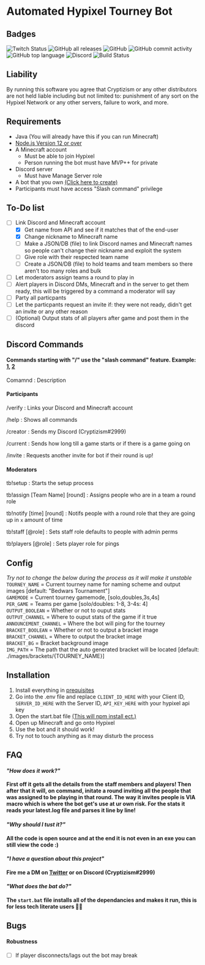 # Automated Hypixel Tourney Bot
## Badges
![Twitch Status](https://img.shields.io/twitch/status/Cryptizism?color=%239146FF&label=Twitch&logo=Twitch) ![GitHub all releases](https://img.shields.io/github/downloads/Cryptizism/Hypixel-Bedwars-Tourney-Bot/total) ![GitHub](https://img.shields.io/github/license/Cryptizism/Hypixel-Bedwars-Tourney-Bot) ![GitHub commit activity](https://img.shields.io/github/commit-activity/m/Cryptizism/Hypixel-Bedwars-Tourney-Bot) ![GitHub top language](https://img.shields.io/github/languages/top/Cryptizism/Hypixel-Bedwars-Tourney-Bot) ![Discord](https://img.shields.io/badge/Discord-Cryptizism%232999-%237289DA?logo=Discord) ![Build Status](https://img.shields.io/badge/Build-W.I.P-red)
## Liability
By running this software you agree that Cryptizism or any other distributors are not held liable including but not limited to: punishment of any sort on the Hypixel Network or any other servers, failure to work, and more.
## Requirements
- Java (You will already have this if you can run Minecraft)
- [Node.js Version 12 or over](https://nodejs.org/en/)
- A Minecraft account
  - Must be able to join Hypixel
  - Person running the bot must have MVP++ for private
- Discord server
  - Must have Manage Server role
- A bot that you own [(Click here to create)](https://discord.com/developers/applications/)
- Participants must have access "Slash command" privilege
## To-Do list
- [ ] Link Discord and Minecraft account
  - [x] Get name from API and see if it matches that of the end-user
  - [x] Change nickname to Minecraft name
  - [ ] Make a JSON/DB (file) to link Discord names and Minecraft names so people can't change their nickname and exploit the system
  - [ ] Give role with their respected team name
  - [ ] Create a JSON/DB (file) to hold teams and team members so there aren't too many roles and bulk
- [ ] Let moderators assign teams a round to play in
- [ ] Alert players in Discord DMs, Minecraft and in the server to get them ready, this will be triggered by a command a moderator will say
- [ ] Party all particpants 
- [ ] Let the particpants request an invite if: they were not ready, didn't get an invite or any other reason
- [ ] (Optional) Output stats of all players after game and post them in the discord

## Discord Commands
#### Commands starting with "/" use the "slash command" feature. Example: [1](https://support.discord.com/hc/en-us/articles/1500000368501-Slash-Commands-FAQ), [2](https://i.imgur.com/nU1htR2.png)
Comamnd : Description

#### Participants

/verify : Links your Discord and Minecraft account

/help : Shows all commands

/creator : Sends my Discord (Cryptizism#2999)

/current : Sends how long till a game starts or if there is a game going on

/invite : Requests another invite for bot if their round is up!

#### Moderators

tb!setup : Starts the setup process

tb!assign [Team Name] [round] : Assigns people who are in a team a round role

tb!notify [time] [round] : Notifs people with a round role that they are going up in `x` amount of time

tb!staff [@role] : Sets staff role defaults to people with admin perms

tb!players [@role] : Sets player role for pings

## Config
*Try not to change the below during the process as it will make it unstable*<br>
`TOURNEY_NAME` = Current tourney name for naming scheme and output images [default: "Bedwars Tournament"]<br>
`GAMEMODE` = Current tourney gamemode, [solo,doubles,3s,4s]<br>
`PER_GAME` = Teams per game [solo/doubles: 1-8, 3-4s: 4]<br>
`OUTPUT_BOOLEAN` = Whether or not to ouput stats<br>
`OUTPUT_CHANNEL` = Where to ouput stats of the game if it true<br>
`ANNOUNCEMENT_CHANNEL` = Where the bot will ping for the tourney<br>
`BRACKET_BOOLEAN` = Whether or not to output a bracket image<br>
`BRACKET_CHANNEL` = Where to output the bracket image<br>
`BRACKET_BG` = Bracket background image<br>
`IMG_PATH` = The path that the auto generated bracket will be located [default: ./images/brackets/{TOURNEY_NAME}] <br>

## Installation
1. Install everything in [prequisites](https://github.com/Cryptizism/Hypixel-Bedwars-Tourney-Bot#requirements)
2. Go into the .env file and replace `CLIENT_ID_HERE` with your Client ID, `SERVER_ID_HERE` with the Server ID, `API_KEY_HERE` with your hypixel api key
3. Open the start.bat file [(This will npm install ect.)](https://github.com/Cryptizism/Hypixel-Bedwars-Tourney-Bot/blob/main/README.md#what-does-the-bat-do-)
4. Open up Minecraft and go onto Hypixel
5. Use the bot and it should work!
6. Try not to touch anything as it may disturb the process

## FAQ
#### *"How does it work?"* <br> 
**First off it gets all the details from the staff members and players! Then after that it will, on command, initate a round inviting all the people that was assigned to be playing in that round. The way it invites people is VIA macro which is where the bot get's use at ur own risk. For the stats it reads your latest.log file and parses it line by line!**
<br>
#### *"Why should I tust it?"* <br>
**All the code is open source and at the end it is not even in an exe you can still view the code :)**
<br>
#### *"I have a question about this project"* <br>
**Fire me a DM on [Twitter](https://twitter.com/cryptizism) or on Discord (Cryptizism#2999)**
<br>
#### *"What does the bat do?"* <br>
**The `start.bat` file installs all of the dependancies and makes it run, this is for less tech literate users 👍🏿**
## Bugs
#### Robustness
- [ ] If player disconnects/lags out the bot may break
